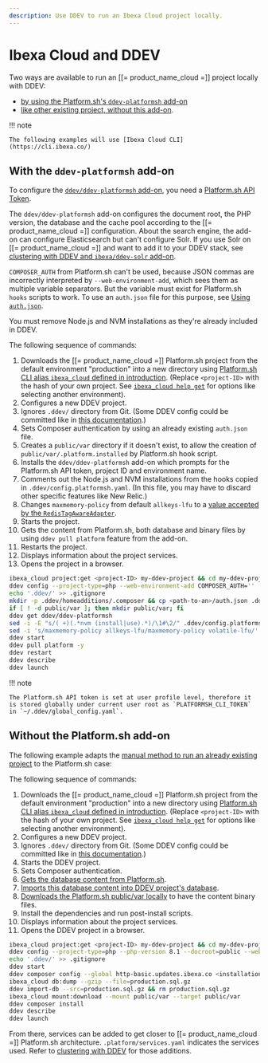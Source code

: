```yaml
---
description: Use DDEV to run an Ibexa Cloud project locally.
---
```


# Ibexa Cloud and DDEV

Two ways are available to run an [[= product_name_cloud =]] project locally with DDEV:

- [by using the Platform.sh's `ddev-platformsh` add-on](#with-the-ddev-platformsh-add-on)
- [like other existing project, without this add-on](#without-the-platformsh-add-on).

!!! note

    The following examples will use [Ibexa Cloud CLI](https://cli.ibexa.co/)

## With the `ddev-platformsh` add-on

To configure the [`ddev/ddev-platformsh` add-on](https://github.com/ddev/ddev-platformsh), you need a [Platform.sh API Token](https://docs.platform.sh/administration/cli/api-tokens.html).

The `ddev/ddev-platformsh` add-on configures the document root, the PHP version, the database and the cache pool according to the [[= product_name_cloud =]] configuration. About the search engine, the add-on can configure Elasticsearch but can't configure Solr. If you use Solr on [[= product_name_cloud =]] and want to add it to your DDEV stack, see [clustering with DDEV and `ibexa/ddev-solr` add-on](clustering_with_ddev.md#solr).

`COMPOSER_AUTH` from Platform.sh can't be used, because JSON commas are incorrectly interpreted by `--web-environment-add`, which sees them as multiple variable separators.
But the variable must exist for Platform.sh `hooks` scripts to work. To use an `auth.json` file for this purpose, see [Using `auth.json`](install_with_ddev.md#using-authjson).

You must remove Node.js and NVM installations as they're already included in DDEV.

The following sequence of commands:

1. Downloads the [[= product_name_cloud =]] Platform.sh project from the default environment "production" into a new directory using [Platform.sh CLI alias `ibexa_cloud` defined in introduction](#ibexa-cloud-and-ddev). (Replace `<project-ID>` with the hash of your own project. See [`ibexa_cloud help get`](https://docs.platform.sh/administration/cli.html#3-use) for options like selecting another environment).
1. Configures a new DDEV project.
1. Ignores `.ddev/` directory from Git. (Some DDEV config could be committed like in [this documentation](https://ddev.readthedocs.io/en/latest/users/extend/customization-extendibility/#extending-configyaml-with-custom-configyaml-files).)
1. Sets Composer authentication by using an already existing `auth.json` file.
1. Creates a `public/var` directory if it doesn't exist, to allow the creation of `public/var/.platform.installed` by Platform.sh hook script.
1. Installs the `ddev/ddev-platformsh` add-on which prompts for the Platform.sh API token, project ID and environment name.
1. Comments out the Node.js and NVM installations from the hooks copied in `.ddev/config.platformsh.yaml`. (In this file, you may have to discard other specific features like New Relic.)
1. Changes `maxmemory-policy` from default `allkeys-lfu` to a [value accepted by the `RedisTagAwareAdapter`](https://github.com/symfony/cache/blob/5.4/Adapter/RedisTagAwareAdapter.php#L95).
1. Starts the project.
1. Gets the content from Platform.sh, both database and binary files by using `ddev pull platform` feature from the add-on.
1. Restarts the project.
1. Displays information about the project services.
1. Opens the project in a browser.

```bash
ibexa_cloud project:get <project-ID> my-ddev-project && cd my-ddev-project
ddev config --project-type=php --web-environment-add COMPOSER_AUTH=''
echo '.ddev/' >> .gitignore
mkdir -p .ddev/homeadditions/.composer && cp <path-to-an>/auth.json .ddev/homeadditions/.composer
if [ ! -d public/var ]; then mkdir public/var; fi
ddev get ddev/ddev-platformsh
sed -i -E "s/( +)(.*nvm (install|use).*)/\1#\2/" .ddev/config.platformsh.yaml
sed -i 's/maxmemory-policy allkeys-lfu/maxmemory-policy volatile-lfu/' .ddev/redis/redis.conf
ddev start
ddev pull platform -y
ddev restart
ddev describe
ddev launch
```

!!! note

    The Platform.sh API token is set at user profile level, therefore it is stored globally under current user root as `PLATFORMSH_CLI_TOKEN` in `~/.ddev/global_config.yaml`.

## Without the Platform.sh add-on

The following example adapts the [manual method to run an already existing project](install_with_ddev.md#run-an-already-existing-project) to the Platform.sh case:

The following sequence of commands:

1. Downloads the [[= product_name_cloud =]] Platform.sh project from the default environment "production" into a new directory using [Platform.sh CLI alias `ibexa_cloud` defined in introduction](#ibexa-cloud-and-ddev). (Replace `<project-ID>` with the hash of your own project. See [`ibexa_cloud help get`](https://docs.platform.sh/administration/cli.html#3-use) for options like selecting another environment).
1. Configures a new DDEV project.
1. Ignores `.ddev/` directory from Git. (Some DDEV config could be committed like in [this documentation](https://ddev.readthedocs.io/en/latest/users/extend/customization-extendibility/#extending-configyaml-with-custom-configyaml-files).)
1. Starts the DDEV project.
1. Sets Composer authentication.
1. [Gets the database content from Platform.sh](https://docs.platform.sh/add-services/mysql.html#exporting-data).
1. [Imports this database content into DDEV project's database](https://ddev.readthedocs.io/en/latest/users/usage/database-management/#database-imports).
1. [Downloads the Platform.sh public/var locally](https://docs.platform.sh/development/file-transfer.html#transfer-a-file-from-a-mount) to have the content binary files.
1. Install the dependencies and run post-install scripts.
1. Displays information about the project services.
1. Opens the DDEV project in a browser.

```bash
ibexa_cloud project:get <project-ID> my-ddev-project && cd my-ddev-project
ddev config --project-type=php --php-version 8.1 --docroot=public --web-environment-add DATABASE_URL=mysql://db:db@db:3306/db
echo '.ddev/' >> .gitignore
ddev start
ddev composer config --global http-basic.updates.ibexa.co <installation-key> <token-password>
ibexa_cloud db:dump --gzip --file=production.sql.gz
ddev import-db --src=production.sql.gz && rm production.sql.gz
ibexa_cloud mount:download --mount public/var --target public/var
ddev composer install
ddev describe
ddev launch
```

From there, services can be added to get closer to [[= product_name_cloud =]] Platform.sh architecture.
`.platform/services.yaml` indicates the services used.
Refer to [clustering with DDEV](clustering_with_ddev.md) for those additions.
